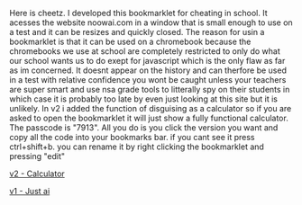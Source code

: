 Here is cheetz. I developed this bookmarklet for cheating in school. It acesses the website noowai.com in a window that is small enough to use on a test and it can be resizes and quickly closed. The reason for usin a bookmarklet is that it can be used on a chromebook because the chromebooks we use at school are completely restricted to only do what our school wants us to do exept for javascript which is the only flaw as far as im concerned.
It doesnt appear on the history and can therfore be used in a test with relative confidence you wont be caught unless your teachers are super smart and use nsa grade tools to litterally spy on their students in which case it is probably too late by even just looking at this site but it is unlikely.
In v2 i added the function of disguising as a calculator so if you are asked to open the bookmarklet it will just show a fully functional calculator. The passcode is "7913".
All you do is you click the version you want and copy all the code into your bookmarks bar. if you cant see it press ctrl+shift+b. you can rename it by right clicking the bookmarklet and pressing "edit"

[v2 - Calculator](https://raw.githubusercontent.com/fnkt/cheetz/main/bookmarklet-v2.js)

[v1 - Just ai](https://raw.githubusercontent.com/fnkt/cheetz/main/bookmarklet.js)
